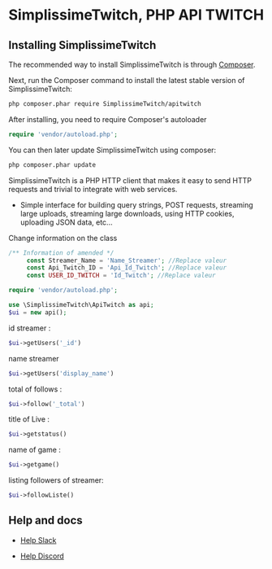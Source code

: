 SimplissimeTwitch, PHP API TWITCH
=======================

## Installing SimplissimeTwitch

The recommended way to install SimplissimeTwitch is through
[Composer](http://getcomposer.org).

Next, run the Composer command to install the latest stable version of SimplissimeTwitch:
```bash
php composer.phar require SimplissimeTwitch/apitwitch
```



After installing, you need to require Composer's autoloader

```php
require 'vendor/autoload.php';
```

You can then later update SimplissimeTwitch using composer:
```bash
php composer.phar update
 ```

 SimplissimeTwitch is a PHP HTTP client that makes it easy to send HTTP requests and
trivial to integrate with web services.

- Simple interface for building query strings, POST requests, streaming large
  uploads, streaming large downloads, using HTTP cookies, uploading JSON data,
  etc...


Change information on the class

```php
/** Information of amended */
     const Streamer_Name = 'Name_Streamer'; //Replace valeur
     const Api_Twitch_ID = 'Api_Id_Twitch'; //Replace valeur
     const USER_ID_TWITCH = 'Id_Twitch'; //Replace valeur

```

```php
require 'vendor/autoload.php';

use \SimplissimeTwitch\ApiTwitch as api;
$ui = new api();
```

id streamer :

```php 
$ui->getUsers('_id')
```

name streamer

```php
$ui->getUsers('display_name')
```

total of follows : 

```php
$ui->follow('_total')
```

title of Live : 
``` php
$ui->getstatus()
```

name of game : 
```php
$ui->getgame()
```
listing followers of streamer: 

```php
$ui->followListe()
```

## Help and docs

* [Help Slack](https://join.slack.com/t/alexcaussades/shared_invite/enQtNTMyNDI4NTU1ODU5LWFkYmM3NWY1N2I0OGRlOWIzOGUwNDRmZjZhY2U2OWQ0OWIzYzgwZWNkMWJkODhlNWQ4YTBkYzc0ZGE4YTQ3OTU)

* [Help Discord](https://discord.gg/36ae6Hr)